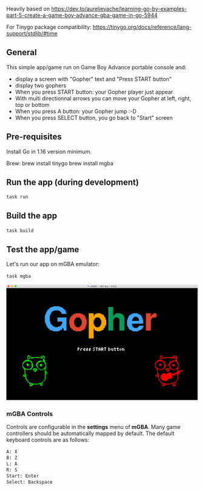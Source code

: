 

Heavily based on https://dev.to/aurelievache/learning-go-by-examples-part-5-create-a-game-boy-advance-gba-game-in-go-5944

For Tinygo package compatibility: https://tinygo.org/docs/reference/lang-support/stdlib/#time

## General

This simple app/game run on Game Boy Advance portable console and:
* display a screen with "Gopher" text and "Press START button"
* display two gophers
* When you press START button: your Gopher player just appear
* With multi directionnal arrows you can move your Gopher at left, right, top or bottom
* When you press A button: your Gopher jump :-D 
* When you press SELECT button, you go back to "Start" screen

## Pre-requisites

Install Go in 1.16 version minimum.

Brew:
brew install tinygo
brew install mgba


## Run the app (during development)

```
task run
```

## Build the app

`task build`

## Test the app/game

Let's run our app on mGBA emulator:

`task mgba`

![Gopher GBA game](doc/gopher-gba.png)

### mGBA Controls

Controls are configurable in the **settings** menu of **mGBA**. Many game controllers should be automatically mapped by default. 
The default keyboard controls are as follows:

```
A: X
B: Z
L: A
R: S
Start: Enter
Select: Backspace
```